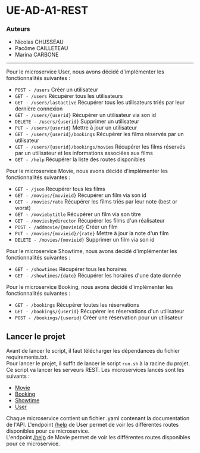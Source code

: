 # UE-AD-A1-REST
### Auteurs
- Nicolas CHUSSEAU
- Pacôme CAILLETEAU
- Marina CARBONE
---

Pour le microservice User, nous avons décidé d'implémenter les fonctionnalités suivantes :
- ``POST - /users`` Créer un utilisateur
- ``GET - /users`` Récupérer tous les utilisateurs
- ``GET - /users/lastactive`` Récupérer tous les utilisateurs triés par leur dernière connexion
- ``GET - /users/{userid}`` Récupérer un utilisateur via son id
- ``DELETE - /users/{userid}`` Supprimer un utilisateur
- ``PUT - /users/{userid}`` Mettre à jour un utilisateur
- ``GET - /users/{userid}/bookings`` Récupérer les films réservés par un utilisateur
- ``GET - /users/{userid}/bookings/movies`` Récupérer les films réservés par un utilisateur et les informations associées aux films
- ``GET - /help`` Récupérer la liste des routes disponibles

Pour le microservice Movie, nous avons décidé d'implémenter les fonctionnalités suivantes :
- ``GET - /json`` Récupérer tous les films
- ``GET - /movies/{movieid}`` Récupérer un film via son id
- ``GET - /movies/rate`` Récupérer les films triés par leur note (best or worst)
- ``GET - /moviebytitle`` Récupérer un film via son titre
- ``GET - /moviesbydirector`` Récupérer les films d'un réalisateur
- ``POST - /addmovie/{movieid}`` Créer un film
- ``PUT - /movies/{movieid}/{rate}`` Mettre à jour la note d'un film
- ``DELETE - /movies/{movieid}`` Supprimer un film via son id

Pour le microservice Showtime, nous avons décidé d'implémenter les fonctionnalités suivantes :
- ``GET - /showtimes`` Récupérer tous les horaires
- ``GET - /showtimes/{date}`` Récupérer les horaires d'une date donnée

Pour le microservice Booking, nous avons décidé d'implémenter les fonctionnalités suivantes :
- ``GET - /bookings`` Récupérer toutes les réservations
- ``GET - /bookings/{userid}`` Récupérer les réservations d'un utilisateur
- ``POST - /bookings/{userid}`` Créer une réservation pour un utilisateur

## Lancer le projet
Avant de lancer le script, il faut télécharger les dépendances du fichier requirements.txt.  
Pour lancer le projet, il suffit de lancer le script `run.sh` à la racine du projet. Ce script va lancer les serveurs REST.
Les microservices lancés sont les suivants :
- [Movie](http://localhost:3200)
- [Booking](http://localhost:3201)
- [Showtime](http://localhost:3202)
- [User](http://localhost:3203)

Chaque microservice contient un fichier .yaml contenant la documentation de l'API.
L'endpoint [/help](http://localhost:3203/help) de User permet de voir les différentes routes disponibles pour ce microservice.  
L'endpoint [/help](http://localhost:3200/help) de Movie permet de voir les différentes routes disponibles pour ce microservice.

